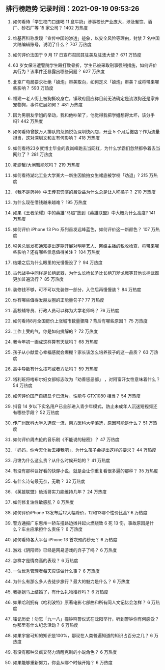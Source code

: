 
## 排行榜趋势 记录时间：2021-09-19 09:53:26
  
  1. 如何看待「学生校门口连喝 11 盒牛奶」涉事校长产业庞大，涉及餐饮、酒厂、砂石厂等 15 家公司？ 1402 万热度
    
  2. 维基百科称发现「宣传中国的渗透」迹象，以安全风险等理由，封禁 7 名中国大陆编辑账号，说明了什么？ 707 万热度
    
  3. 如何评价法国于 9 月 17 日宣布召回其驻美及驻澳大使？ 671 万热度
    
  4. 63 岁女保洁遭警院学生殴打致骨折，学生已被采取刑事强制措施，如何评价其行为？该事件还暴露出哪些问题？ 627 万热度
    
  5. 北京广电局要求杜绝「娘炮」审美取向，如何定义「娘炮」审美？或将带来哪些影响？ 593 万热度
    
  6. 福建一老人街上被狗撕咬身亡，镇政府回应称目前无法确定是流浪狗还是家养宠物狗，事件进展如何？ 481 万热度
    
  7. 因为男朋友学姐的举动，我和他吵架了，他觉得我把学姐想得太坏，该分手吗? 442 万热度
    
  8. 如何看待曾数万人排队的茶颜悦色深圳快闪店，开业 5 个月后撤店？作为流量担当，这对深圳文和友有何影响？ 418 万热度
    
  9. 如何看待23岁就博士毕业的袁岚峰跑去当网红，为什么学霸们忽然都争着去当网红了？ 281 万热度
    
  10. 死螃蟹/大闸蟹能吃吗？ 219 万热度
    
  11. 如何看待湖北工业大学某大一新生因偷拍女生裙底被学校「劝退」? 215 万热度
    
  12. 《我不是药神》中王传君饰演的吕受益为什么总是让人吃橘子？ 210 万热度
    
  13. 为什么现在借钱越来越难？ 195 万热度
    
  14. 如果《王者荣耀》中的英雄“马超”放到《英雄联盟》中大概为什么高度? 141 万热度
    
  15. 如何评价 iPhone 13 Pro 系列首发远峰蓝色，如何评价这一新颜色？ 107 万热度
    
  16. 税务总局发布通知提出定期开展对明星艺人、网络主播的税收检查，将带来哪些影响？还有哪些信息值得关注？ 104 万热度
    
  17. 结婚之后为什么眼里的光慢慢没了？ 94 万热度
    
  18. 古代战争中同样是长柄武器，为什么长枪长矛比长柄刀斧戈戟等其他长柄武器更加普遍流行？ 85 万热度
    
  19. 装修钱不够，可不可以先装修一部分，入住后再慢慢装？ 84 万热度
    
  20. 你有哪些值得发朋友圈的正能量句子? 77 万热度
    
  21. 高校辅导员、行政人员可以称为大学老师吗？ 76 万热度
    
  22. 如何看待8月全国房价上涨城市数量骤降？背后有哪些原因？ 75 万热度
    
  23. 工作上受的气，你是如何排解的？ 72 万热度
    
  24. 我今年初一画成这样算有天赋吗？ 68 万热度
    
  25. 孩子从小献爱心幸福感就会爆棚？家长该怎么培养孩子的这一品质？ 63 万热度
    
  26. 高中导数有什么技巧或者方法吗？ 59 万热度
    
  27. 塔利班将喀布尔妇女部标志改为「劝善惩恶部」 ，对阿富汗女性意味着什么？ 54 万热度
    
  28. 如何评价国产自研显卡已流片，性能与 GTX1080 相当？ 54 万热度
    
  29. 抖音 14 岁以下实名用户已全部进入青少年模式，防止未成年人沉迷短视频还有哪些手段？ 52 万热度
    
  30. 传广州医科大学入选双一流，南方医科大学落选，原因可能是什么？ 51 万热度
    
  31. 如何评价周杰伦的音乐剧《不能说的秘密》？ 47 万热度
    
  32. 「妈妈，你今天化妆去接我吧」，为什么孩子会提出这样的要求？ 44 万热度
    
  33. 月饼为什么这么贵？从什么时候开始的？ 41 万热度
    
  34. 有没有那种巨好看的快穿小说，就是会让你重复看很多遍的那种？ 35 万热度
    
  35. 有什么诗句最无奈，无助？ 32 万热度
    
  36. 《英雄联盟》绝活哥实力能维持几年？ 24 万热度
    
  37. 如何修复油性敏感肌？ 8 万热度
    
  38. 如何评价iPhone 13发布后12大幅降价，12和13哪个性价比高? 6 万热度
    
  39. 警方通报广东惠州一轿车撞路边摊并起火燃烧致 6 死 13 伤，事故原因是什么？车主应承担什么责任？ 6 万热度
    
  40. 如何看待各大平台 iPhone 13 首次预约秒无？ 6 万热度
    
  41. 游戏《阴阳师》已经是网易游戏的弃子了吗？ 6 万热度
    
  42. 怎样才是情商高的表现？ 6 万热度
    
  43. 一位优秀管理者每天应该做什么事？ 6 万热度
    
  44. 为什么有那么多人去徒步旅行？最大的魅力是什么？ 6 万热度
    
  45. 我姐姐马上结婚了，有什么礼物推荐吗？ 6 万热度
    
  46. 如果哈利拥有《哈利波特》原著电影七部曲和所有同人文记忆会怎样？ 6 万热度
    
  47. 铭记历史！勿忘「九一八」撞钟鸣警仪式在沈阳举行，听到警钟你有何感受？你那里有什么纪念活动？ 6 万热度
    
  48. 如果宇宙可知的知识是100%，那现在人类普遍知道的知识占百分之几？ 6 万热度
    
  49. 有没有那种又疯又努力清醒克制的小说角色？ 6 万热度
    
  50. 如果能够重新努力，你会从哪个时候开始？ 6 万热度
    